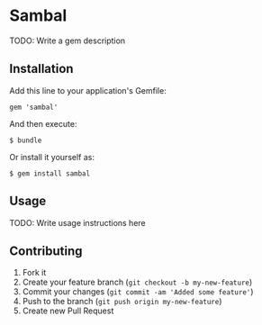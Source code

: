 # Sambal

TODO: Write a gem description

## Installation

Add this line to your application's Gemfile:

    gem 'sambal'

And then execute:

    $ bundle

Or install it yourself as:

    $ gem install sambal

## Usage

TODO: Write usage instructions here

## Contributing

1. Fork it
2. Create your feature branch (`git checkout -b my-new-feature`)
3. Commit your changes (`git commit -am 'Added some feature'`)
4. Push to the branch (`git push origin my-new-feature`)
5. Create new Pull Request
